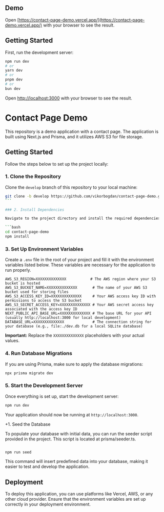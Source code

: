 ## Demo

Open [https://contact-page-demo.vercel.app/](https://contact-page-demo.vercel.app/) with your browser to see the result.

## Getting Started

First, run the development server:

```bash
npm run dev
# or
yarn dev
# or
pnpm dev
# or
bun dev
```

Open [http://localhost:3000](http://localhost:3000) with your browser to see the result.

# Contact Page Demo

This repository is a demo application with a contact page. The application is built using Next.js and Prisma, and it utilizes AWS S3 for file storage.

## Getting Started

Follow the steps below to set up the project locally:

### 1. Clone the Repository

Clone the `develop` branch of this repository to your local machine:

````bash
git clone -b develop https://github.com/vikorbogdan/contact-page-demo.git
```

### 2. Install Dependencies

Navigate to the project directory and install the required dependencies:

```bash
cd contact-page-demo
npm install
````

### 3. Set Up Environment Variables

Create a `.env` file in the root of your project and fill it with the environment variables listed below. These variables are necessary for the application to run properly.

```plaintext
AWS_S3_REGION=XXXXXXXXXXXXXX           # The AWS region where your S3 bucket is hosted
AWS_S3_BUCKET_NAME=XXXXXXXXXXXXXX       # The name of your AWS S3 bucket used for storing files
AWS_S3_ACCESS_KEY_ID=XXXXXXXXXXXXXX     # Your AWS access key ID with permissions to access the S3 bucket
AWS_S3_SECRET_ACCESS_KEY=XXXXXXXXXXXXXX # Your AWS secret access key associated with the access key ID
NEXT_PUBLIC_API_BASE_URL=XXXXXXXXXXXXXX # The base URL for your API (usually http://localhost:3000 for local development)
DATABASE_URL=XXXXXXXXXXXXXX             # The connection string for your database (e.g., file:./dev.db for a local SQLite database)
```

**Important:** Replace the `XXXXXXXXXXXXXX` placeholders with your actual values.

### 4. Run Database Migrations

If you are using Prisma, make sure to apply the database migrations:

```bash
npx prisma migrate dev
```

### 5. Start the Development Server

Once everything is set up, start the development server:

```bash
npm run dev
```

Your application should now be running at `http://localhost:3000`.

+1. Seed the Database

To populate your database with initial data, you can run the seeder script provided in the project. This script is located at prisma/seeder.ts.

```bash

npm run seed
```

This command will insert predefined data into your database, making it easier to test and develop the application.

## Deployment

To deploy this application, you can use platforms like Vercel, AWS, or any other cloud provider. Ensure that the environment variables are set up correctly in your deployment environment.

